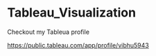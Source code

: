 # Tableau_Visualization

Checkout my Tableua profile

https://public.tableau.com/app/profile/vibhu5943
